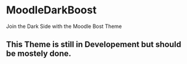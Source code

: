 # MoodleDarkBoost
Join the Dark Side with the Moodle Bost Theme

## This Theme is still in Developement but should be mostely done.